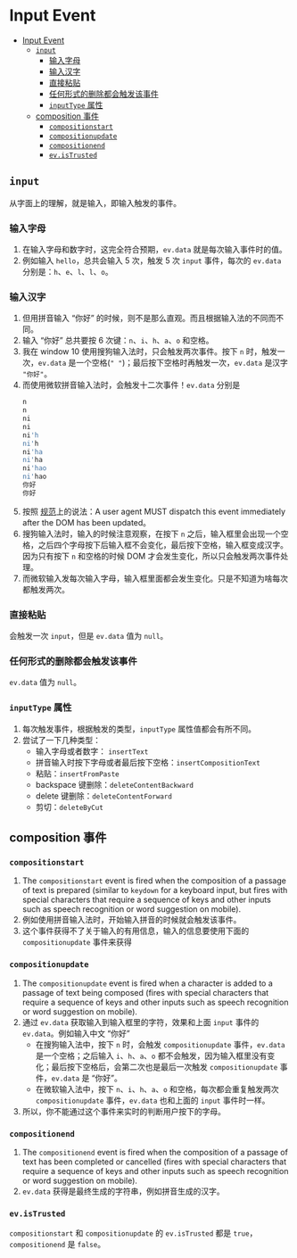 # Input Event


<!-- TOC -->

- [Input Event](#input-event)
    - [`input`](#input)
        - [输入字母](#输入字母)
        - [输入汉字](#输入汉字)
        - [直接粘贴](#直接粘贴)
        - [任何形式的删除都会触发该事件](#任何形式的删除都会触发该事件)
        - [`inputType` 属性](#inputtype-属性)
    - [composition 事件](#composition-事件)
        - [`compositionstart`](#compositionstart)
        - [`compositionupdate`](#compositionupdate)
        - [`compositionend`](#compositionend)
        - [`ev.isTrusted`](#evistrusted)

<!-- /TOC -->


## `input`
从字面上的理解，就是输入，即输入触发的事件。

### 输入字母
1. 在输入字母和数字时，这完全符合预期，`ev.data` 就是每次输入事件时的值。
2. 例如输入 `hello`，总共会输入 5 次，触发 5 次 `input` 事件，每次的 `ev.data` 分别是：`h`、`e`、`l`、`l`、`o`。

### 输入汉字
1. 但用拼音输入 “你好” 的时候，则不是那么直观。而且根据输入法的不同而不同。
2. 输入 “你好” 总共要按 6 次键：`n`、`i`、`h`、`a`、`o` 和空格。
3. 我在 window 10 使用搜狗输入法时，只会触发两次事件。按下 `n` 时，触发一次，`ev.data` 是一个空格(`" "`)；最后按下空格时再触发一次，`ev.data` 是汉字 `"你好"`。
4. 而使用微软拼音输入法时，会触发十二次事件！`ev.data` 分别是
    ```sh
    n
    n
    ni
    ni
    ni'h
    ni'h
    ni'ha
    ni'ha
    ni'hao
    ni'hao
    你好
    你好
    ```
5. 按照 [规范](https://w3c.github.io/uievents/#event-type-input)上的说法：A user agent MUST dispatch this event immediately after the DOM has been updated。
6. 搜狗输入法时，输入的时候注意观察，在按下 `n` 之后，输入框里会出现一个空格，之后四个字母按下后输入框不会变化，最后按下空格，输入框变成汉字。因为只有按下 `n` 和空格的时候 DOM 才会发生变化，所以只会触发两次事件处理。
7. 而微软输入发每次输入字母，输入框里面都会发生变化。只是不知道为啥每次都触发两次。

### 直接粘贴
会触发一次 `input`，但是 `ev.data` 值为 `null`。

### 任何形式的删除都会触发该事件
`ev.data` 值为 `null`。

### `inputType` 属性
1. 每次触发事件，根据触发的类型，`inputType` 属性值都会有所不同。
2. 尝试了一下几种类型：
    * 输入字母或者数字： `insertText`
    * 拼音输入时按下字母或者最后按下空格：`insertCompositionText`
    * 粘贴：`insertFromPaste`
    * backspace 键删除：`deleteContentBackward`
    * delete 键删除：`deleteContentForward`
    * 剪切：`deleteByCut`


## composition 事件
### `compositionstart`
1. The `compositionstart` event is fired when the composition of a passage of text is prepared (similar to `keydown` for a keyboard input, but fires with special characters that require a sequence of keys and other inputs such as speech recognition or word suggestion on mobile).
2. 例如使用拼音输入法时，开始输入拼音的时候就会触发该事件。
3. 这个事件获得不了关于输入的有用信息，输入的信息要使用下面的 `compositionupdate` 事件来获得

### `compositionupdate`
1.  The `compositionupdate` event is fired when a character is added to a passage of text being composed (fires with special characters that require a sequence of keys and other inputs such as speech recognition or word suggestion on mobile).
2. 通过 `ev.data` 获取输入到输入框里的字符，效果和上面 `input` 事件的 `ev.data`。例如输入中文 “你好”
    * 在搜狗输入法中，按下 `n` 时，会触发 `compositionupdate` 事件，`ev.data` 是一个空格；之后输入 `i`、`h`、`a`、`o` 都不会触发，因为输入框里没有变化；最后按下空格后，会第二次也是最后一次触发 `compositionupdate` 事件，`ev.data` 是 “你好”。
    * 在微软输入法中，按下 `n`、`i`、`h`、`a`、`o` 和空格，每次都会重复触发两次 `compositionupdate` 事件，`ev.data` 也和上面的 `input` 事件时一样。
3. 所以，你不能通过这个事件来实时的判断用户按下的字母。

### `compositionend`
1. The `compositionend` event is fired when the composition of a passage of text has been completed or cancelled (fires with special characters that require a sequence of keys and other inputs such as speech recognition or word suggestion
on mobile).
2. `ev.data` 获得是最终生成的字符串，例如拼音生成的汉字。

### `ev.isTrusted`
`compositionstart` 和 `compositionupdate` 的 `ev.isTrusted` 都是 `true`，`compositionend` 是 `false`。